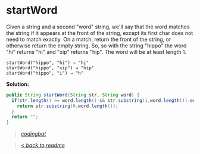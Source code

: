 # startWord

Given a string and a second "word" string, we'll say that the word matches the string if it appears at the front of the string, except its first char does not need to match exactly. On a match, return the front of the string, or otherwise return the empty string. So, so with the string "hippo" the word "hi" returns "hi" and "xip" returns "hip". The word will be at least length 1.

```
startWord("hippo", "hi") → "hi"
startWord("hippo", "xip") → "hip"
startWord("hippo", "i") → "h"
```

**Solution:**

```java
public String startWord(String str, String word) {
  if(str.length() >= word.length() && str.substring(1,word.length()).equals(word.substring(1))){
    return str.substring(0,word.length());
  }
  return "";
}
```

> _[codingbat](http://codingbat.com/prob/p141494)_

> [< _back to readme_](/README.md)